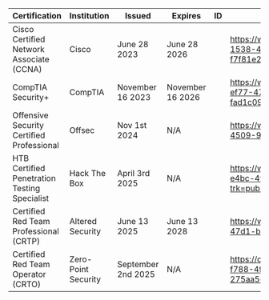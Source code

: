 
| Certification                                | Institution         | Issued             | Expires          | ID  | Link                                                                                                            |
| -------------------------------------------- | ------------------- | ------------------ | ---------------- | --- | --------------------------------------------------------------------------------------------------------------- |
| Cisco Certified Network Associate (CCNA)     | Cisco               | June 28 2023       | June 28 2026     |     | https://www.credly.com/badges/4789bc06-1538-4d88-adbc-f7f81e2515bb/linked_in_profile                            |
| CompTIA Security+                            | CompTIA             | November 16 2023   | November 16 2026 |     | https://www.credly.com/badges/c184f600-ef77-4713-b0e7-fad1c096531f/linked_in_profile                            |
| Offensive Security Certified Professional    | Offsec              | Nov 1st 2024       | N/A              |     | https://www.credential.net/7276bcb1-bd72-4509-9c9d-c60022b88785#acc.arilnAkN                                    |
| HTB Certified Penetration Testing Specialist | Hack The Box        | April 3rd 2025     | N/A              |     | https://www.credly.com/badges/df1b9917-e4bc-4f06-9e24-521abde75983/public_url?trk=public_profile_see-credential |
| Certified Red Team Professional (CRTP)       | Altered Security    | June 13 2025       | June 13 2028     |     | https://www.credential.net/3d4fa3a2-e787-47d1-b81e-44517fcef79f#acc.nFvtHRgE                                    |
| Certified Red Team Operator (CRTO)           | Zero-Point Security | September 2nd 2025 | N/A              |     | https://certs.zeropointsecurity.co.uk/0c2e9e10-f788-4922-80ce-275aa565eff8#acc.A3nIBOFz                         |

